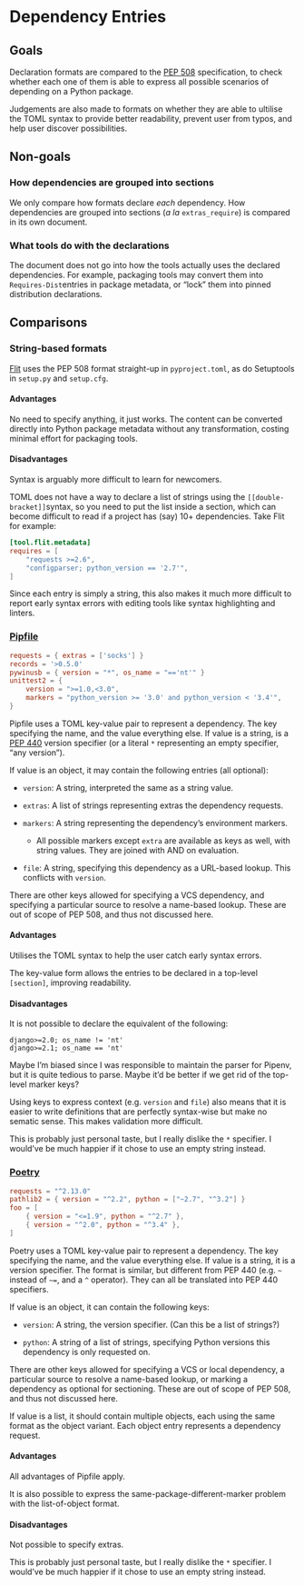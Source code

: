 # Dependency Entries

## Goals

Declaration formats are compared to the [PEP 508](https://www.python.org/dev/peps/pep-0508/) specification, to check whether each one of them is able to express all possible scenarios of depending on a Python package.

Judgements are also made to formats on whether they are able to ultilise the TOML syntax to provide better readability, prevent user from typos, and help user discover possibilities.

## Non-goals

### How dependencies are grouped into sections

We only compare how formats declare *each* dependency. How dependencies are grouped into sections (*a la* `extras_require`) is compared in its own document.

### What tools do with the declarations

The document does not go into how the tools actually uses the declared dependencies. For example, packaging tools may convert them into `Requires-Dist`entries in package metadata, or “lock” them into pinned distribution declarations.

## Comparisons

### String-based formats

[Flit](https://flit.readthedocs.io/en/latest/pyproject_toml.html) uses the PEP 508 format straight-up in `pyproject.toml`, as do Setuptools in `setup.py` and `setup.cfg`.

#### Advantages

No need to specify anything, it just works. The content can be converted directly into Python package metadata without any transformation, costing minimal effort for packaging tools.

#### Disadvantages

Syntax is arguably more difficult to learn for newcomers.

TOML does not have a way to declare a list of strings using the `[[double-bracket]]`syntax, so you need to put the list inside a section, which can become difficult to read if a project has (say) 10+ dependencies. Take Flit for example:

```toml
[tool.flit.metadata]
requires = [
    "requests >=2.6",
    "configparser; python_version == '2.7'",
]
```

Since each entry is simply a string, this also makes it much more difficult to report early syntax errors with editing tools like syntax highlighting and linters.

### [Pipfile](https://github.com/pypa/pipfile)

```toml
requests = { extras = ['socks'] }
records = '>0.5.0'
pywinusb = { version = "*", os_name = "=='nt'" }
unittest2 = {
    version = ">=1.0,<3.0",
    markers = "python_version >= '3.0' and python_version < '3.4'",
}
```

Pipfile uses a TOML key-value pair to represent a dependency. The key specifying the name, and the value everything else. If value is a string, is a [PEP 440](https://www.python.org/dev/peps/pep-0440/) version specifier (or a literal `*` representing an empty specifier, “any version”).

If value is an object, it may contain the following entries (all optional):

* `version`: A string, interpreted the same as a string value.

* `extras`: A list of strings representing extras the dependency requests.

* `markers`: A string representing the dependency’s environment markers.

     * All possible markers except `extra` are available as keys as well, with string values. They are joined with AND on evaluation.

* `file`: A string, specifying this dependency as a URL-based lookup. This conflicts with `version`.

There are other keys allowed for specifying a VCS dependency, and specifying a particular source to resolve a name-based lookup. These are out of scope of PEP 508, and thus not discussed here.

#### Advantages

Utilises the TOML syntax to help the user catch early syntax errors.

The key-value form allows the entries to be declared in a top-level `[section]`, improving readability.

#### Disadvantages

It is not possible to declare the equivalent of the following:

```
django>=2.0; os_name != 'nt'
django>=2.1; os_name == 'nt'
```

Maybe I’m biased since I was responsible to maintain the parser for Pipenv, but it is quite tedious to parse. Maybe it’d be better if we get rid of the top-level marker keys?

Using keys to express context (e.g. `version` and `file`) also means that it is easier to write definitions that are perfectly syntax-wise but make no sematic sense. This makes validation more difficult.

This is probably just personal taste, but I really dislike the `*` specifier.  I would’ve be much happier if it chose to use an empty string instead.

### [Poetry](https://python-poetry.org/docs/dependency-specification/)

```toml
requests = "^2.13.0"
pathlib2 = { version = "^2.2", python = ["~2.7", "^3.2"] }
foo = [
    { version = "<=1.9", python = "^2.7" },
    { version = "^2.0", python = "^3.4" },
]
```

Poetry uses a TOML key-value pair to represent a dependency. The key specifying the name, and the value everything else. If value is a string, it is a version specifier. The format is similar, but different from PEP 440 (e.g. `~` instead of `~=`, and a  `^` operator). They can all be translated into PEP 440 specifiers.

If value is an object, it can contain the following keys:

* `version`: A string, the version specifier. (Can this be a list of strings?)

* `python`: A string of a list of strings, specifying Python versions this dependency is only requested on.

There are other keys allowed for specifying a VCS or local dependency, a particular source to resolve a name-based lookup, or marking a dependency as optional for sectioning. These are out of scope of PEP 508, and thus not discussed here.

If value is a list, it should contain multiple objects, each using the same format as the object variant. Each object entry represents a dependency request.

#### Advantages

All advantages of Pipfile apply.

It is also possible to express the same-package-different-marker problem with the list-of-object format.

#### Disadvantages

Not possible to specify extras.

This is probably just personal taste, but I really dislike the `*` specifier. I would’ve be much happier if it chose to use an empty string instead.


